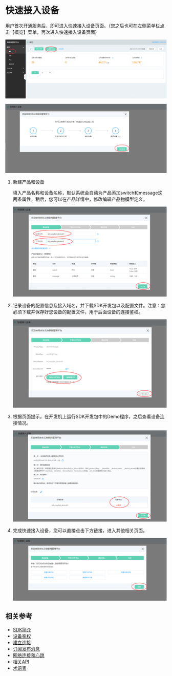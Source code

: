 # 快速接入设备

用户首次开通服务后，即可进入快速接入设备页面。（您之后也可在左侧菜单栏点击【概览】菜单，再次进入快速接入设备页面）

![快速接入设备路径](../../../../image/IoT/IoT-DeviceSDK/easylink5.png)

![快速接入设备首页](../../../../image/IoT/IoT-DeviceSDK/easylink.png)

1. 新建产品和设备

   填入产品名称和设备名称，默认系统会自动为产品添加switch和message这两条属性，稍后，您可以在产品详情中，修改编辑产品物模型定义。

   ![快速接入设备第一步](../../../../image/IoT/IoT-DeviceSDK/easylink1.png)

2. 记录设备的配置信息及接入域名，并下载SDK开发包以及配置文件。注意：您必须下载并保存好您设备的配置文件，用于后面设备的连接鉴权。

   ![快速接入设备第二步](../../../../image/IoT/IoT-DeviceSDK/easylink2.png)

3. 根据页面提示，在开发机上运行SDK开发包中的Demo程序，之后查看设备连接情况。

   ![快速接入设备第三步](../../../../image/IoT/IoT-DeviceSDK/easylink3.png)

4. 完成快速接入设备，您可以直接点击下方链接，进入其他相关页面。

   ![快速接入设备第四步](../../../../image/IoT/IoT-DeviceSDK/easylink4.png)


## 相关参考

- [SDK简介](../Developer-Guide-Device/Introduction.md)
- [设备鉴权](../Developer-Guide-Device/AuthenticateDevices.md)
- [建立连接](../Developer-Guide-Device/EstablishConnection.md)
- [订阅发布消息](../Developer-Guide-Device/SubPub.md)
- [网络连接和心跳](../Developer-Guide-Device/HeartBeat-Reconnection.md)
- [相关API](../Developer-Guide-Device/API.md)
- [术语表](../Developer-Guide-Device/Glossary.md)
